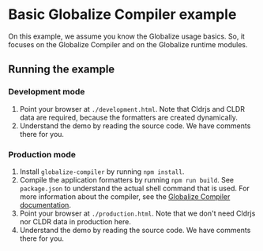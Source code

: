 # Basic Globalize Compiler example

On this example, we assume you know the Globalize usage basics. So, it focuses on
the Globalize Compiler and on the Globalize runtime modules.

## Running the example

### Development mode

1. Point your browser at `./development.html`. Note that Cldrjs and CLDR data
are required, because the formatters are created dynamically.
1. Understand the demo by reading the source code. We have comments there for
you.

### Production mode

1. Install `globalize-compiler` by running `npm install`.
1. Compile the application formatters by running `npm run build`. See
`package.json` to understand the actual shell command that is used. For more
information about the compiler, see the [Globalize Compiler
documentation](https://github.com/jquery-support/globalize-compiler#README).
1. Point your browser at `./production.html`. Note that we don't need Cldrjs nor
CLDR data in production here.
1. Understand the demo by reading the source code. We have comments there for
you.

